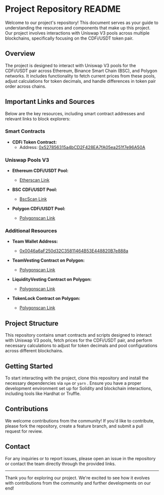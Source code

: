 # Project Repository README

Welcome to our project's repository! This document serves as your guide to understanding the resources and components that make up this project. Our project involves interactions with Uniswap V3 pools across multiple blockchains, specifically focusing on the CDFi/USDT token pair.

## Overview

The project is designed to interact with Uniswap V3 pools for the CDFi/USDT pair across Ethereum, Binance Smart Chain (BSC), and Polygon networks. It includes functionality to fetch current prices from these pools, adjust calculations for token decimals, and handle differences in token pair order across chains.

## Important Links and Sources

Below are the key resources, including smart contract addresses and relevant links to block explorers:

### Smart Contracts

- **CDFi Token Contract:**
  - Address: [0x527856315a4bCD2F428EA7fA05ea251f7e96A50A](https://polygonscan.com/address/0x527856315a4bCD2F428EA7fA05ea251f7e96A50A)

### Uniswap Pools V3

- **Ethereum CDFi/USDT Pool:**
  - [Etherscan Link](https://etherscan.io/address/0x25B2Be69272cAe9ABe33bB6B82491a1Ca91dF153)
  
- **BSC CDFi/USDT Pool:**
  - [BscScan Link](https://bscscan.com/address/0x6639986CBEbe3933Ba97d4510CFD7556e0Db8E2e)
  
- **Polygon CDFi/USDT Pool:**
  - [Polygonscan Link](https://polygonscan.com/address/0x57aA271dF20bf4D1b80DaD5b04592005e8A194ea)

### Additional Resources

- **Team Wallet Address:**
  - [0x0046a6aF250d32C35811464B53E448820B7e888a](https://polygonscan.com/address/0x0046a6aF250d32C35811464B53E448820B7e888a)

- **TeamVesting Contract on Polygon:**
  - [Polygonscan Link](https://polygonscan.com/address/0x8f5a4D3315bdb4E8dbf887F5A3bD5cce622c13Cb)
  
- **LiquidityVesting Contract on Polygon:**
  - [Polygonscan Link](https://polygonscan.com/address/0x84466525F2a32AfFE3D1264Dd8e1AEa61bccf477)

- **TokenLock Contract on Polygon:**
  - [Polygonscan Link](https://polygonscan.com/address/0x7b97c0D4815921544A627db5c20323BAbDB9afC2)

## Project Structure

This repository contains smart contracts and scripts designed to interact with Uniswap V3 pools, fetch prices for the CDFi/USDT pair, and perform necessary calculations to adjust for token decimals and pool configurations across different blockchains.

## Getting Started

To start interacting with the project, clone this repository and install the necessary dependencies via  `npm`  or  `yarn` . Ensure you have a proper development environment set up for Solidity and blockchain interactions, including tools like Hardhat or Truffle.

## Contributions

We welcome contributions from the community! If you'd like to contribute, please fork the repository, create a feature branch, and submit a pull request for review.

## Contact

For any inquiries or to report issues, please open an issue in the repository or contact the team directly through the provided links.

---

Thank you for exploring our project. We're excited to see how it evolves with contributions from the community and further developments on our end!